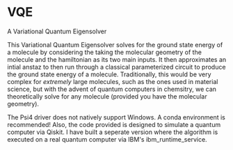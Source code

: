 # VQE
A Variational Quantum Eigensolver

This Variational Quantum Eigensolver solves for the ground state energy of a molecule by considering the taking the molecular geometry of the molecule and the hamiltonian as its two main inputs. It then approximates an intial anstaz to then run through a classical parameterized circuit to produce the ground state energy of a molecule. Traditionally, this would be very complex for _extremely_ large molecules, such as the ones used in material science, but with the advent of quantum computers in chemsitry, we can theoretically solve for any molecule (provided you have the molecular geometry).

The Psi4 driver does not natively support Windows. A conda environment is recommended!
Also, the code provided is designed to simulate a quantum computer via Qiskit. I have built a seperate version where the algorithm is executed on a real quantum computer via IBM's ibm_runtime_service.
